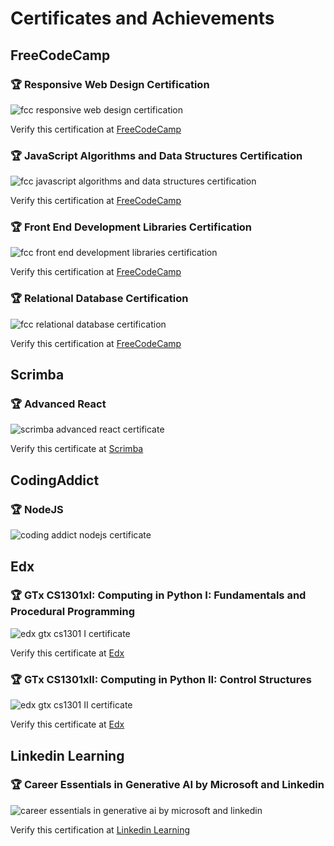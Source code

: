 # Certificates and Achievements

## FreeCodeCamp

### 🏆 Responsive Web Design Certification

<img src="./certificates/fcc-responsive-web-design-certification.png" alt="fcc responsive web design certification" />

Verify this certification at [FreeCodeCamp](https://www.freecodecamp.org/certification/zun-liang/responsive-web-design)

### 🏆 JavaScript Algorithms and Data Structures Certification

<img src="./certificates/fcc-javascript-algorithms-and-data-structures-certification.png" alt="fcc javascript algorithms and data structures certification" />

Verify this certification at [FreeCodeCamp](https://www.freecodecamp.org/certification/zun-liang/javascript-algorithms-and-data-structures)

### 🏆 Front End Development Libraries Certification

<img src="./certificates/fcc-front-end-development-libraries-certification.png" alt="fcc front end development libraries certification" />

Verify this certification at [FreeCodeCamp](https://www.freecodecamp.org/certification/zun-liang/front-end-development-libraries)

### 🏆 Relational Database Certification

<img src="./certificates/fcc-relational-database-certification.png" alt="fcc relational database certification" />

Verify this certification at [FreeCodeCamp](https://www.freecodecamp.org/certification/zun-liang/relational-database-v8)

## Scrimba

### 🏆 Advanced React

<img src="./certificates/scrimba-advanced-react-certificate.png" alt="scrimba advanced react certificate" />

Verify this certificate at [Scrimba](https://scrimba.com/certificate/u9enxdu5/greact)

## CodingAddict

### 🏆 NodeJS

<img src="./certificates/ca-nodejs-certificate.png" alt="coding addict nodejs certificate" />

## Edx

### 🏆 GTx CS1301xI: Computing in Python I: Fundamentals and Procedural Programming

<img src="./certificates/edx-gtx-cs1301-I.png" alt="edx gtx cs1301 I certificate" />

Verify this certificate at [Edx](https://courses.edx.org/certificates/7a07c00ef011460f9a7bd114f30531d5?_gl=1*1pxcxj5*_gcl_au*MTcyMjA1NzM1OC4xNzMwOTE4OTI1*_ga*MTc2MjMyNTY4Mi4xNzMwOTE4OTI1*_ga_D3KS4KMDT0*MTczODY4OTg3MS40MC4xLjE3Mzg2OTAxMTAuNTkuMC4w)

### 🏆 GTx CS1301xII: Computing in Python II: Control Structures

<img src="./certificates/edx-gtx-cs1301-II.png" alt="edx gtx cs1301 II certificate" />

Verify this certificate at [Edx](https://courses.edx.org/certificates/6c608f372f3f4a53a5b0c46f311624ff?_gl=1*1kj7roz*_gcl_au*MTIyMTQxNjg4NS4xNzM4Nzk4ODQ5*_ga*MTc2MjMyNTY4Mi4xNzMwOTE4OTI1*_ga_D3KS4KMDT0*MTc0MTg5MTU3OC45MS4xLjE3NDE4OTMwNTMuNjAuMC4w)

## Linkedin Learning

### 🏆 Career Essentials in Generative AI by Microsoft and Linkedin

<img src="./certificates/linkedin-learning-generative-ai-certificate.png" alt="career essentials in generative ai by microsoft and linkedin" />

Verify this certification at [Linkedin Learning](https://www.linkedin.com/learning/certificates/3bca94f0d7d422424959625d39c58b2dfc16d25cba7f083ea23390185ba2527c)
